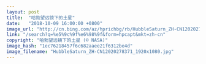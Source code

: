 ```yaml
---
layout: post
title:  "哈勃望远镜下的土星"
date:   "2018-10-09 16:00:00 +0800"
image_url: "http://cn.bing.com/az/hprichbg/rb/HubbleSaturn_ZH-CN12020278371_1920x1080.jpg"
link: "/search?q=%e5%9c%9f%e6%98%9f&form=hpcapt&mkt=zh-cn"
copyright: "哈勃望远镜下的土星 (© NASA)"
image_hash: "1ec76218457f6c682aaee21f6312be4d"
image_filename: "HubbleSaturn_ZH-CN12020278371_1920x1080.jpg"
---
```

